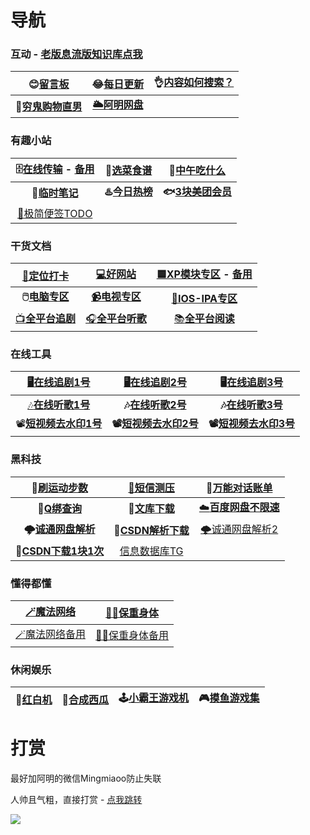 # 导航



### 互动 - [老版息流版知识库点我](https://flowus.cn/haoruan/share/d4ae140f-c37d-4eb8-b379-81a88c2dd76e)
|       😊[留言板](https://support.qq.com/product/411304)       | 😂[每日更新](/每日更新/2023年5月每日精选) | 👌[内容如何搜索？](https://haoruan.cc/%E7%BD%91%E7%AB%99%E7%94%A8%E6%B3%95) |
| :----------------------------------------------------------: | :--------------------------------------: | :----------------------------------------------------------: |
| **👻[穷鬼购物直男](https://flowus.cn/haoruan/share/821bd9ed-93f9-4425-9489-05680ca73790)** |  **[🌥️阿明网盘](https://wp.haoruan.cc)**  |                                                              |



### 有趣小站

| 🗄️[在线传输](https://wormhole.app/) - [备用](https://fast.uc.cn/) | 🍛[选菜食谱](https://cook.yunyoujun.cn/) |             🍚[中午吃什么](http://chishenme.xyz/)             |
| :----------------------------------------------------------: | :-------------------------------------: | :----------------------------------------------------------: |
|             **📒[临时笔记](https://bijici.com/)**             | **♨️[今日热榜](https://tophub.today/)**  | **🐟[3块美团会员](https://cu3jyccx1k.feishu.cn/docs/doccnFHOL9OkZKHt7fmOYHMXzud)** |
|        [📑极简便签TODO](https://www.ricocc.com/todo/)         |                                         |                                                              |



### 干货文档

|               [🧭定位打卡](/打卡定位/0打卡定位)               | [💻好网站](https://www.haoruan.cc/%E7%9F%A5%E8%AF%86%E5%BA%93/%E5%A5%BD%E7%BD%91%E7%AB%99%E6%8E%A8%E8%8D%90) | [🟦XP模块专区](https://flowery-espadrille-695.notion.site/XP-a7667b75eafb4ebb9c5dd23784e98bee) - [备用](https://www.yuque.com/yuqueyonghuxd6cxl/qdzxvy/bgbnhio8qwwgbypv) |
| :----------------------------------------------------------: | :----------------------------------------------------------: | :----------------------------------------------------------: |
| **🖱️[电脑专区](https://www.haoruan.cc/%E7%9F%A5%E8%AF%86%E5%BA%93/%E7%94%B5%E8%84%91%E5%B0%8F%E7%99%BD%E5%88%B0%E5%A4%A7%E5%B8%88)** | [**📹电视专区**](https://www.haoruan.cc/%E5%BD%B1%E9%9F%B3%E9%98%85%E8%AF%BB/%E7%94%B5%E8%A7%86TV%E7%9B%92%E5%AD%90) | [🍎**IOS-IPA专区**](https://www.haoruan.cc/%E7%9F%A5%E8%AF%86%E5%BA%93/IOS%E7%A0%B8%E5%A3%B3IPA%E5%88%86%E4%BA%AB) |
| [📺**全平台追剧**](https://www.haoruan.cc/%E5%BD%B1%E9%9F%B3%E9%98%85%E8%AF%BB/%E8%BF%BD%E5%89%A7%E5%85%A8%E5%B9%B3%E5%8F%B0) | [🎧**全平台听歌**](https://www.haoruan.cc/%E5%BD%B1%E9%9F%B3%E9%98%85%E8%AF%BB/%E9%9F%B3%E4%B9%90) | [📚**全平台阅读**](https://www.haoruan.cc/%E5%BD%B1%E9%9F%B3%E9%98%85%E8%AF%BB/%E9%98%85%E8%AF%BB-%E5%90%AC%E4%B9%A6-%E6%BC%AB%E7%94%BB-%E5%8A%A8%E6%BC%AB) |



### 在线工具

|        [🖥️在线追剧1号](https://www.kuaijuwu.com/)        |        [🖥️在线追剧2号](https://dmdy2.vip/)         |       🖥️[在线追剧3号](http://www.renren.pro/)       |
| :-----------------------------------------------------: | :-----------------------------------------------: | :------------------------------------------------: |
| [🎶**在线听歌1号**](https://tool.liumingye.cn/music/#/)  | **🎶[在线听歌2号](https://www.jamendo.com/start)** |     **🎶[在线听歌3号](https://www.zz123.com/)**     |
| 📽️[**短视频去水印1号**](https://watermark.liumingye.cn/) | **📽️[短视频去水印2号](https://weibo.iiilab.com/)** | **📽️[短视频去水印3号](https://lab.5ime.cn/video/)** |



### 黑科技

|              🏃[刷运动步数](http://52.52dun.cn/)              | [📵短信测压](https://absorbed-curler-38b.notion.site/d54b42f1d8b742bbb819fd3d391045bd) |      💭[万能对话账单](https://tool.dvgod.com/index.html)      |
| :----------------------------------------------------------: | :----------------------------------------------------------: | :----------------------------------------------------------: |
|       **🐧[Q绑查询](https://zy.xywlapi.cc/home.html)**        | **📃[文库下载](https://www.haoruan.cc/%E7%9F%A5%E8%AF%86%E5%BA%93/%E7%99%BE%E5%BA%A6%E6%96%87%E5%BA%93%E4%B8%8B%E8%BD%BD)** | [☁️**百度网盘不限速**](https://www.haoruan.cc/%E7%9F%A5%E8%AF%86%E5%BA%93/%E7%99%BE%E5%BA%A6%E7%BD%91%E7%9B%98%E4%B8%8D%E9%99%90%E9%80%9F) |
| **🌩️[诚通网盘解析](https://www.kelongwo.com/project/ctfile/)** |          **🔻[CSDN解析下载](https://dl.zzyyww.cn/)**          | [🌩️诚通网盘解析2](https://ctfile.glitch.qinlili.bid/button.html) |
|   **🔻[CSDN下载1块1次](https://www.zhanghuanglong.com/dl)**   | [信息数据库TG](https://expensive-sleep-6cb.notion.site/4ecf2751d48742f284e0b8cd84d1a2da) |                                                              |



### 懂得都懂

| [🪄魔法网络](https://absorbed-curler-38b.notion.site/b894dff04e164b08a68b4ad45394724e) | [🦸‍♂️保重身体](https://absorbed-curler-38b.notion.site/2136724eb4714d3284d384589124272c) |
| :----------------------------------------------------------: | :----------------------------------------------------------: |
|      [🪄魔法网络备用](https://app.yinxiang.com/b/ABZip)       |      [🦸‍♂️保重身体备用](https://app.yinxiang.com/b/Kqoqq)      |



### 休闲娱乐

| 🐲[红白机](https://nes.heheda.top/) | 🍉[合成西瓜](http://tool.liumingye.cn/watermelon//) | 🕹️[小霸王游戏机](https://www.yikm.net/) | 🎮[摸鱼游戏集](https://www.wesane.com/) |
| :--------------------------------: | :------------------------------------------------: | :------------------------------------: | :------------------------------------: |



# 打赏

最好加阿明的微信Mingmiaoo防止失联

人帅且气粗，直接打赏 - [点我跳转](https://support.qq.com/product/411304)

![](https://bj.bcebos.com/baidu-rmb-video-cover-1/697e5f59075733a410ee92b1142fe08f.png)
